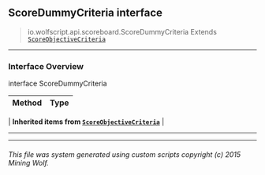## ScoreDummyCriteria __interface__

>io.wolfscript.api.scoreboard.ScoreDummyCriteria
>Extends [`ScoreObjectiveCriteria`](ScoreObjectiveCriteria.md)

---

### Interface Overview

interface ScoreDummyCriteria

Method | Type   
--- | :--- 
 |
__Inherited items from [`ScoreObjectiveCriteria`](ScoreObjectiveCriteria.md)__ |





---



---


###### This file was system generated using custom scripts copyright (c) 2015 Mining Wolf.
	

